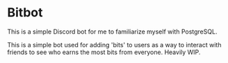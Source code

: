 # Bitbot

This is a simple Discord bot for me to familiarize myself with PostgreSQL.

This is a simple bot used for adding 'bits' to users as a way to interact with friends to see who earns the most bits from everyone. Heavily WIP.
